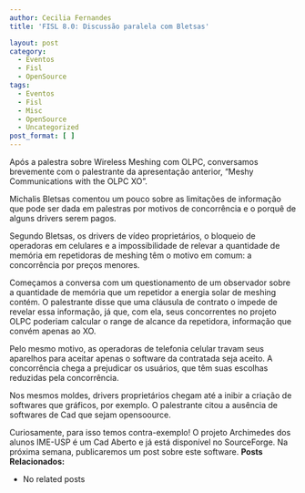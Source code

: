 ```yaml
---
author: Cecilia Fernandes
title: 'FISL 8.0: Discussão paralela com Bletsas'

layout: post
category:
  - Eventos
  - Fisl
  - OpenSource
tags:
  - Eventos
  - Fisl
  - Misc
  - OpenSource
  - Uncategorized
post_format: [ ]
---
```

Após a palestra sobre Wireless Meshing com OLPC, conversamos brevemente com o palestrante da apresentação anterior, “Meshy Communications with the OLPC XO”.

Michalis Bletsas comentou um pouco sobre as limitações de informação que pode ser dada em palestras por motivos de concorrência e o porquê de alguns drivers serem pagos.

Segundo Bletsas, os drivers de vídeo proprietários, o bloqueio de operadoras em celulares e a impossibilidade de relevar a quantidade de memória em repetidoras de meshing têm o motivo em comum: a concorrência por preços menores.

Começamos a conversa com um questionamento de um observador sobre a quantidade de memória que um repetidor a energia solar de meshing contém. O palestrante disse que uma cláusula de contrato o impede de revelar essa informação, já que, com ela, seus concorrentes no projeto OLPC poderiam calcular o range de alcance da repetidora, informação que convém apenas ao XO.

Pelo mesmo motivo, as operadoras de telefonia celular travam seus aparelhos para aceitar apenas o software da contratada seja aceito. A concorrência chega a prejudicar os usuários, que têm suas escolhas reduzidas pela concorrência.

Nos mesmos moldes, drivers proprietários chegam até a inibir a criação de softwares que gráficos, por exemplo. O palestrante citou a ausência de softwares de Cad que sejam opensoource.

Curiosamente, para isso temos contra-exemplo! O projeto Archimedes dos alunos IME-USP é um Cad Aberto e já está disponível no SourceForge. Na próxima semana, publicaremos um post sobre este software. 
**Posts Relacionados:** 
*   No related posts


















